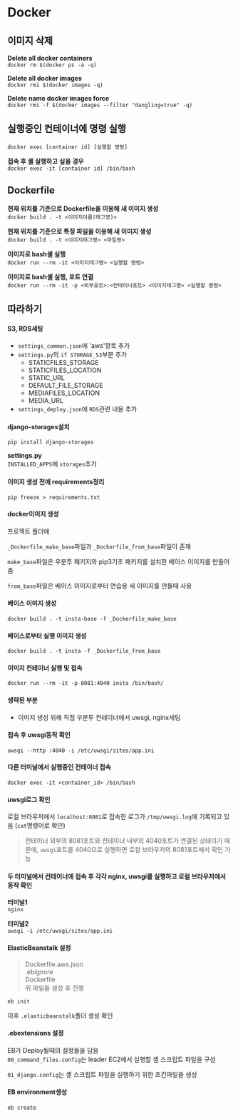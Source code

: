 # Docker

## 이미지 삭제

**Delete all docker containers**  
`docker rm $(docker ps -a -q)`

**Delete all docker images**  
`docker rmi $(docker images -q)`

**Delete <none>name docker images force**  
`docker rmi -f $(docker images --filter "dangling=true" -q)`


## 실행중인 컨테이너에 명령 실행

`docker exec [container id] [실행할 명령]`

**접속 후 셸 실행하고 싶을 경우**  
`docker exec -it [container id] /bin/bash`

## Dockerfile

**현재 위치를 기준으로 Dockerfile을 이용해 새 이미지 생성**  
`docker build . -t <이미지이름(태그명)>`

**현재 위치를 기준으로 특정 파일을 이용해 새 이미지 생성**  
`docker build . -t <이미지태그명> <파일명>`

**이미지로 bash셸 실행**  
`docker run --rm -it <이미지태그명> <실행할 명령>`

**이미지로 bash셸 실행, 포트 연결**  
`docker run --rm -it -p <외부포트>:<컨테이너포트> <이미지태그명> <실행할 명령>`


## 따라하기

#### S3, RDS세팅

- `settings_common.json`에 'aws'항목 추가
- `settings.py`의 `if STORAGE_S3`부분 추가
	- STATICFILES_STORAGE
	- STATICFILES_LOCATION
	- STATIC_URL
	- DEFAULT_FILE_STORAGE
	- MEDIAFILES_LOCATION
	- MEDIA_URL
- `settings_deploy.json`에 `RDS`관련 내용 추가

#### django-storages설치

`pip install django-storages`

**settings.py**  
`INSTALLED_APPS`에 `storages`추가

#### 이미지 생성 전에 requirements정리

`pip freeze > requirements.txt`

#### docker이미지 생성

프로젝트 폴더에 

`_Dockerfile_make_base`파일과 `_Dockerfile_from_base`파일이 존재

`make_base`파일은 우분투 패키지와 pip3기초 패키지를 설치한 베이스 이미지를 만들어줌

`from_base`파일은 베이스 이미지로부터 연습용 새 이미지를 만들때 사용

#### 베이스 이미지 생성

```
docker build . -t insta-base -f _Dockerfile_make_base
```

#### 베이스로부터 실행 이미지 생성

```
docker build . -t insta -f _Dockerfile_from_base
```

#### 이미지 컨테이너 실행 및 접속

```
docker run --rm -it -p 8081:4040 insta /bin/bash/
```

#### 생략된 부분

- 이미지 생성 위해 직접 우분투 컨테이너에서 uwsgi, nginx세팅

#### 접속 후 uwsgi동작 확인

```
uwsgi --http :4040 -i /etc/uwsgi/sites/app.ini
```

#### 다른 터미널에서 실행중인 컨테이너 접속

```
docker exec -it <container_id> /bin/bash
```

#### uwsgi로그 확인

로컬 브라우저에서 `localhost:8081`로 접속한 로그가 `/tmp/uwsgi.log`에 기록되고 있음 (`cat`명령어로 확인)

> 컨테이너 외부의 8081포트와 컨테이너 내부의 4040포트가 연결된 상태이기 때문에, `uwsgi`포트를 4040으로 실행하면 로컬 브라우저의 8081포트에서 확인 가능

#### 두 터미널에서 컨테이너에 접속 후 각각 nginx, uwsgi를 실행하고 로컬 브라우저에서 동작 확인

**터미널1**  
`nginx`

**터미널2**  
`uwsgi -i /etc/uwsgi/sites/app.ini`

#### ElasticBeanstalk 설정

> Dockerfile.aws.json  
> .ebignore  
> Dockerfile  
>  위 파일들 생성 후 진행

```
eb init
```

이후 `.elasticbeanstalk`폴더 생성 확인

#### .ebextensions 설정

EB가 Deploy될때의 설정들을 담음  
`00_command_files.config`는 leader EC2에서 실행할 셸 스크립트 파일을 구성

`01_django.config`는 셸 스크립트 파일을 실행하기 위한 조건파일을 생성


#### EB environment생성

`eb create`




